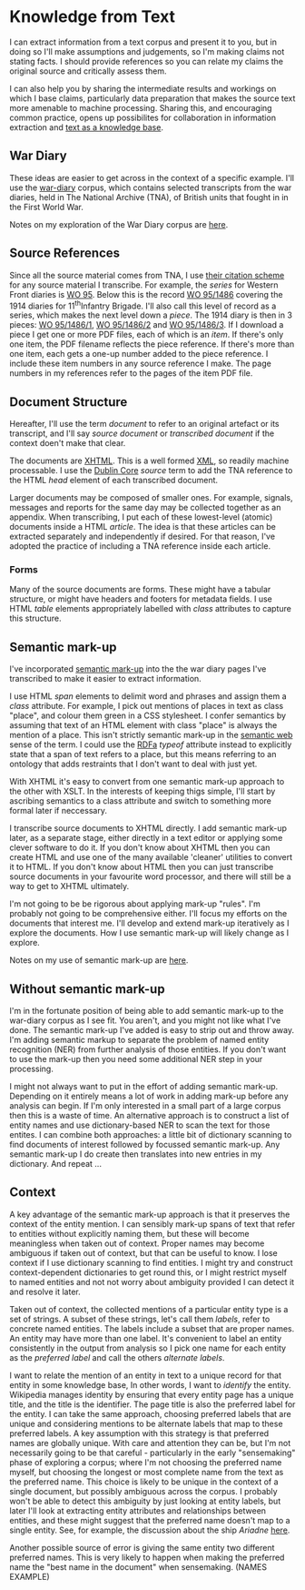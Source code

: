 # Knowledge from Text

I can extract information from a text corpus and present it to you, but in doing so I'll make assumptions and judgements, so I'm making claims not stating facts.
I should provide references so you can relate my claims the original source and critically assess them.

I can also help you by sharing the intermediate results and workings on which I base claims, particularly data preparation that makes the source text more
amenable to machine processing. Sharing this, and encouraging common practice, opens up possibilites for collaboration in information extraction and
[text as a knowledge base](https://knoxa.github.io/linked-text/).

## War Diary 

These ideas are easier to get across in the context of a specific example. I'll use the [war-diary](https://knoxa.github.io/war-diary/) corpus, which contains
selected transcripts from the war diaries, held in The National Archive (TNA), of British units that fought in in the First World War.

Notes on my exploration of the War Diary corpus are [here](war-diary).

## Source References

Since all the source material comes from TNA, I use [their citation scheme](https://www.nationalarchives.gov.uk/help-with-your-research/citing-records-national-archives/) 
for any source material I transcribe. For example, the *series* for Western Front diaries is [WO 95](https://discovery.nationalarchives.gov.uk/browse/r/h/C14303). Below this is the record [WO 95/1486](https://discovery.nationalarchives.gov.uk/details/r/C4554637) covering the 1914 diaries for 11<sup>th</sup>Infantry Brigade.
I'll also call this level of record as a series, which makes the next level down a *piece*. The 1914 diary is then in 3 pieces:
[WO 95/1486/1](https://discovery.nationalarchives.gov.uk/details/r/C14016968), [WO 95/1486/2](https://discovery.nationalarchives.gov.uk/details/r/C14016969) and [WO 95/1486/3](https://discovery.nationalarchives.gov.uk/details/r/C14016970).
If I download a piece I get one or more PDF files, each of which is an *item*. If there's only one item, the PDF filename reflects the piece reference. If there's more 
than one item, each gets a one-up number added to the piece reference. I include these item numbers in any source reference I make. The page numbers in my references refer to the
pages of the item PDF file.

## Document Structure

Hereafter, I'll use the term *document* to refer to an original artefact or its transcript, and I'll say *source document* or *transcribed document* if the context doen't make that clear. 

The documents are [XHTML](https://en.wikipedia.org/wiki/XHTML). This is a well formed [XML](https://en.wikipedia.org/wiki/XML), so readily machine processable.
I use the [Dublin Core](https://www.dublincore.org/specifications/dublin-core/dcmi-terms/) *source* term to add the TNA reference to the HTML _head_ element of each transcribed document.

Larger documents may be composed of smaller ones. For example, signals, messages and reports for the same day may be collected together as an appendix.
When transcribing, I put each of these lowest-level (atomic) documents inside a HTML _article_. The idea is that these articles can be extracted separately 
and independently if desired. For that reason, I've adopted the practice of including a TNA reference inside each article.

### Forms

Many of the source documents are forms. These might have a tabular structure, or might have headers and footers for metadata fields. I use HTML _table_ elements
appropriately labelled with _class_ attributes to capture this structure.


## Semantic mark-up

I've incorporated [semantic mark-up](https://en.wikipedia.org/wiki/Semantic_HTML) into the the war diary pages I've transcribed to make it easier to extract information. 

I use HTML _span_ elements to delimit word and phrases and assign them a _class_ attribute.
For example, I pick out mentions of places in text as class "place", and colour them green in a CSS stylesheet.
I confer semantics by assuming that text of an HTML element with class "place" is always the mention of a place.
This isn't strictly semantic mark-up in the [semantic web](https://en.wikipedia.org/wiki/Semantic_Web) sense of the term.
I could use the [RDFa](https://www.w3.org/TR/rdfa-lite/) _typeof_ attribute instead to explicitly state that a span of text refers to a place,
but this means referring to an ontology that adds restraints that I don't want to deal with just yet.

With XHTML it's easy to convert from one semantic mark-up approach to the other with XSLT.
In the interests of keeping thigs simple, I'll start by ascribing semantics to a class attribute and switch to something more formal later if neccessary.

I transcribe source documents to XHTML directly. I add semantic mark-up later, as a separate stage, either directly in a text editor or applying some clever software to do it.
If you don't know about XHTML then you can create HTML and use one of the many available 'cleaner' utilities to convert it
to HTML. If you don't know about HTML then you can just transcribe source documents in your favourite word processor, and there will still be a way to get to XHTML ultimately.

I'm not going to be be rigorous about applying mark-up "rules". I'm probably not going to be comprehensive either.
I'll focus my efforts on the documents that interest me. I'll develop and extend mark-up iteratively as I explore the documents.
How I use semantic mark-up will likely change as I explore.

Notes on my use of semantic mark-up are [here](mark-up).

## Without semantic mark-up

I'm in the fortunate position of being able to add semantic mark-up to the war-diary corpus as I see fit. You aren't, and you might not like what I've done.
The semantic mark-up I've added is easy to strip out and throw away. I'm adding semantic markup to separate the problem of named entity recognition (NER) from
further analysis of those entities. If you don't want to use the mark-up then you need some additional NER step in your processing.

I might not always want to put in the effort of adding semantic mark-up. Depending on it entirely means a lot of work in adding mark-up before any analysis
can begin. If I'm only interested in a small part of a large corpus then this is a waste of time. An alternative approach is to construct a list of entity names
and use dictionary-based NER to scan the text for those entites. I can combine both approaches: a little bit of dictionary scanning to find documents of interest
followed by focussed semantic mark-up. Any semantic mark-up I do create then translates into new entries in my dictionary. And repeat ...

## Context

A key advantage of the semantic mark-up approach is that it preserves the context of the entity mention. I can sensibly mark-up spans of text that refer to
entities without explicitly naming them, but these will become meaningless when taken out of context. Proper names may become ambiguous if taken out of context,
but that can be useful to know. I lose context if I use dictionary scanning to find entities. I might try and construct context-dependent dictionaries to get round this,
or I might restrict myself to named entities and not not worry about ambiguity provided I can detect it and resolve it later.


Taken out of context, the collected mentions of a particular entity type is a set of strings. A subset of these strings, let's call them _labels_,
refer to concrete named entities. The labels include a subset that are proper names.
An entity may have more than one label. It's convenient to label
an entity consistently in the output from analysis so I pick one name for each entity as the _preferred label_ and call the others _alternate labels_.

I want to relate the mention of an entity in text to a unique record for that entity in some knowledge base, In other words, I want to _identify_
the entity.
Wikipedia manages identity by ensuring that every entity page has a unique title, and the title is the identifier. The page title is also the
preferred label for the entity. I can take the same approach, choosing preferred labels that are unique and considering mentions to be alternate labels
that map to these preferred labels.
A key assumption with this strategy is that preferred names are globally unique. With care and attention they can be, but I'm not necessarily going to be 
that careful - particularly in the early "sensemaking" phase of exploring a corpus; where I'm not choosing the preferred name myself, but choosing the longest or most 
complete name from the text as the preferred name.
This choice is likely to be unique in the context of a single document, but possibly ambiguous across the corpus.
I probably won't be able to detect this ambiguity by just looking at entity labels, but later I'll look at extracting entity attributes and relationships between entities,
and these might suggest that the preferred name doesn't map to a single entity. See, for example, the discussion about the ship _Ariadne_ [here](https://knoxa.github.io/examples/concepts/).

Another possible source of error is giving the same entity two different preferred names. This is very likely to happen when making the preferred name the
"best name in the document" when sensemaking. (NAMES EXAMPLE)

